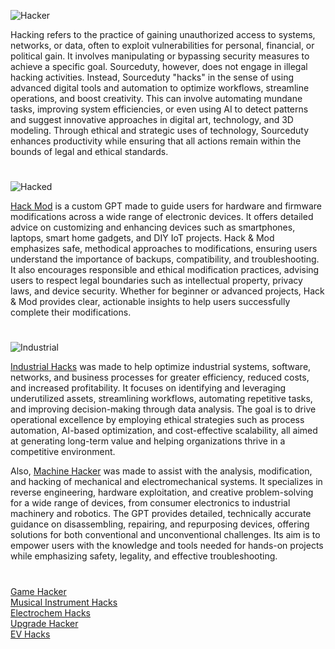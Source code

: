 ![Hacker](https://github.com/user-attachments/assets/f33b6bd9-056f-457f-8ab0-79a8b269ac86)

Hacking refers to the practice of gaining unauthorized access to systems, networks, or data, often to exploit vulnerabilities for personal, financial, or political gain. It involves manipulating or bypassing security measures to achieve a specific goal. Sourceduty, however, does not engage in illegal hacking activities. Instead, Sourceduty "hacks" in the sense of using advanced digital tools and automation to optimize workflows, streamline operations, and boost creativity. This can involve automating mundane tasks, improving system efficiencies, or even using AI to detect patterns and suggest innovative approaches in digital art, technology, and 3D modeling. Through ethical and strategic uses of technology, Sourceduty enhances productivity while ensuring that all actions remain within the bounds of legal and ethical standards.

#

![Hacked](https://github.com/user-attachments/assets/537dc123-9e30-472a-aa7d-1d95f1bdb172)

[Hack Mod](https://chat.openai.com/g/g-iCi2ECQ54-hack-mod) is a custom GPT made to guide users for hardware and firmware modifications across a wide range of electronic devices. It offers detailed advice on customizing and enhancing devices such as smartphones, laptops, smart home gadgets, and DIY IoT projects. Hack & Mod emphasizes safe, methodical approaches to modifications, ensuring users understand the importance of backups, compatibility, and troubleshooting. It also encourages responsible and ethical modification practices, advising users to respect legal boundaries such as intellectual property, privacy laws, and device security. Whether for beginner or advanced projects, Hack & Mod provides clear, actionable insights to help users successfully complete their modifications.

#

![Industrial](https://github.com/user-attachments/assets/a2200154-a19c-4ebe-afbf-015ed7c1a254)

[Industrial Hacks](https://chatgpt.com/g/g-68188d531a748191a6bac4f967fe7359-industrial-hacks) was made to help optimize industrial systems, software, networks, and business processes for greater efficiency, reduced costs, and increased profitability. It focuses on identifying and leveraging underutilized assets, streamlining workflows, automating repetitive tasks, and improving decision-making through data analysis. The goal is to drive operational excellence by employing ethical strategies such as process automation, AI-based optimization, and cost-effective scalability, all aimed at generating long-term value and helping organizations thrive in a competitive environment.

Also, [Machine Hacker](https://chatgpt.com/g/g-68085fe3c0708191b81d34521209d3f7-machine-hacker) was made to assist with the analysis, modification, and hacking of mechanical and electromechanical systems. It specializes in reverse engineering, hardware exploitation, and creative problem-solving for a wide range of devices, from consumer electronics to industrial machinery and robotics. The GPT provides detailed, technically accurate guidance on disassembling, repairing, and repurposing devices, offering solutions for both conventional and unconventional challenges. Its aim is to empower users with the knowledge and tools needed for hands-on projects while emphasizing safety, legality, and effective troubleshooting.

#

[Game Hacker](https://chatgpt.com/g/g-67558cfe8db88191940babcbda59243e-game-hacker)
<br>
[Musical Instrument Hacks](https://chatgpt.com/g/g-68188893496c8191887d7cffd6a8653d-musical-instrument-hacks)
<br>
[Electrochem Hacks](https://chatgpt.com/g/g-67fa33d6b6a48191b6e2cca467db5b9d-electrochem-hacks)
<br>
[Upgrade Hacker](https://chatgpt.com/g/g-6812c87828b48191bafde309a30b7682-upgrade-hacker)
<br>
[EV Hacks](https://chatgpt.com/g/g-67acbcf590288191b06163628f913851-ev-hacks)
